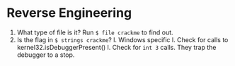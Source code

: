# Reverse Engineering

 1. What type of file is it? Run `$ file crackme` to find out.
 1. Is the flag in `$ strings crackme`?
   l. Windows specific
     l. Check for calls to kernel32.isDebuggerPresent()
     l. Check for `int 3` calls. They trap the debugger to a stop.